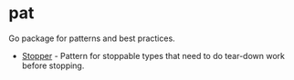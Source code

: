 # pat

Go package for patterns and best practices.

  * [Stopper](http://godoc.org/github.com/stretchr/pat/stop) - Pattern for stoppable types that need to do tear-down work before stopping.
